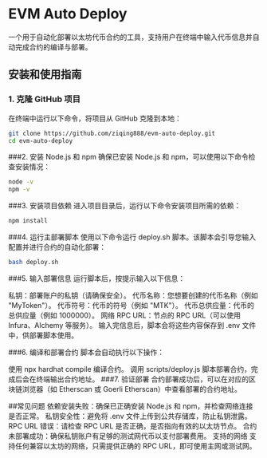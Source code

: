 # EVM Auto Deploy

一个用于自动化部署以太坊代币合约的工具，支持用户在终端中输入代币信息并自动完成合约的编译与部署。



## 安装和使用指南

### 1. 克隆 GitHub 项目

在终端中运行以下命令，将项目从 GitHub 克隆到本地：

```bash
git clone https://github.com/ziqing888/evm-auto-deploy.git
cd evm-auto-deploy

```

###2. 安装 Node.js 和 npm
确保已安装 Node.js 和 npm，可以使用以下命令检查安装情况：

  ```bash
node -v
npm -v

 ```
###3. 安装项目依赖
进入项目目录后，运行以下命令安装项目所需的依赖：


 ```bash
npm install
 ```
###4. 运行主部署脚本
使用以下命令运行 deploy.sh 脚本。该脚本会引导您输入配置并进行合约的自动化部署：

 ```bash
bash deploy.sh
   ```
###5. 输入部署信息
运行脚本后，按提示输入以下信息：

私钥：部署账户的私钥（请确保安全）。
代币名称：您想要创建的代币名称（例如 "MyToken"）。
代币符号：代币的符号（例如 "MTK"）。
代币总供应量：代币的总供应量（例如 1000000）。
网络 RPC URL：节点的 RPC URL（可以使用 Infura、Alchemy 等服务）。
输入完信息后，脚本会将这些内容保存到 .env 文件中，供部署脚本使用。

###6. 编译和部署合约
脚本会自动执行以下操作：

使用 npx hardhat compile 编译合约。
调用 scripts/deploy.js 脚本部署合约，完成后会在终端输出合约地址。
###7. 验证部署
合约部署成功后，可以在对应的区块链浏览器（如 Etherscan 或 Goerli Etherscan）中查看部署的合约地址。



##常见问题
依赖安装失败：确保已正确安装 Node.js 和 npm，并检查网络连接是否正常。
私钥安全性：避免将 .env 文件上传到公共存储库，防止私钥泄露。
RPC URL 错误：请检查 RPC URL 是否正确，是否指向有效的以太坊节点。
合约未部署成功：确保私钥账户有足够的测试网代币以支付部署费用。
支持的网络
支持任何兼容以太坊的网络，只需提供正确的 RPC URL，即可使用主网或测试网。

